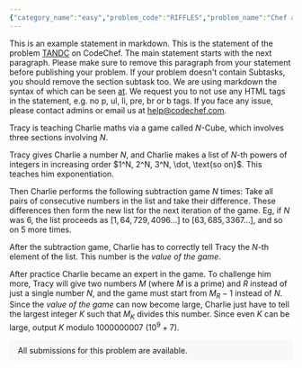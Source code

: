 ```yaml
---
{"category_name":"easy","problem_code":"RIFFLES","problem_name":"Chef and Riffles","problemComponents":{"constraints":"- $1 \\leq T \\leq 100$\n- $1 \\leq N \\leq 3 \\cdot 10^5$\n- $1 \\leq K \\leq 10^9$\n- $N$ is even\n- The sum of $N$ across test cases does not exceed $3 \\cdot 10^5$\n\n","constraintsState":true,"subtasks":"- **Subtask 1 (30 points):** $N$ is a power of $2$\n- **Subtask 2 (70 points):** Original constraints\n","subtasksState":true,"inputFormat":"- The first line of input contains a single integer $T$, denoting the number of test cases. The description of $T$ test cases follows.\n- Each test case consists of a single line of input, containing two space-separated integers $N$ and $K$.\n","inputFormatState":true,"outputFormat":"For each test case, output the answer permutation as $N$ space-separated integers in a new line.\n","outputFormatState":true,"sampleTestCases":{"0":{"id":1,"input":"3\n6 1\n8 2\n14 452","output":"1 3 5 2 4 6\n1 5 2 6 3 7 4 8\n1 10 6 2 11 7 3 12 8 4 13 9 5 14","explanation":"**Test case $1$:** Performing the riffle on $\\sigma_6 = (1, 2, 3, 4, 5, 6)$ once results in $(1, 3, 5, 2, 4, 6)$, by definition.\n\n**Test case $2$:** The process goes as follows:\n- Performing the riffle on $(1, 2, 3, 4, 5, 6, 7, 8)$ results in $(1, 3, 5, 7, 2, 4, 6, 8)$\n- Performing the riffle on $(1, 3, 5, 7, 2, 4, 6, 8)$ results in $(1, 5, 2, 6, 3, 7, 4, 8)$","isDeleted":false}}},"video_editorial_url":"https://youtu.be/Z5XWaEbJaXg","languages_supported":{"0":"CPP14","1":"C","2":"JAVA","3":"PYTH 3.6","4":"CPP17","5":"PYTH","6":"PYP3","7":"CS2","8":"ADA","9":"PYPY","10":"TEXT","11":"PAS fpc","12":"NODEJS","13":"RUBY","14":"PHP","15":"GO","16":"HASK","17":"TCL","18":"PERL","19":"SCALA","20":"LUA","21":"kotlin","22":"BASH","23":"JS","24":"LISP sbcl","25":"rust","26":"PAS gpc","27":"BF","28":"CLOJ","29":"R","30":"D","31":"CAML","32":"FORT","33":"ASM","34":"swift","35":"FS","36":"WSPC","37":"LISP clisp","38":"SQL","39":"SCM guile","40":"PERL6","41":"ERL","42":"CLPS","43":"ICK","44":"NICE","45":"PRLG","46":"ICON","47":"COB","48":"SCM chicken","49":"PIKE","50":"SCM qobi","51":"ST","52":"SQLQ","53":"NEM"},"max_timelimit":1,"source_sizelimit":50000,"problem_author":"aryanag_adm","problem_tester":"","date_added":"5-01-2022","tags":{"0":"aryanag_adm","1":"easy","2":"jan221"},"problem_difficulty_level":"Unavailable","best_tag":"","editorial_url":"https://discuss.codechef.com/problems/RIFFLES","time":{"view_start_date":1641807000,"submit_start_date":1641807000,"visible_start_date":1641807000,"end_date":1735669800},"is_direct_submittable":false,"problemDiscussURL":"https://discuss.codechef.com/search?q=RIFFLES","is_proctored":false,"visitedContests":{},"layout":"problem"}
---
```

This is an example statement in markdown. This is the statement of the problem [TANDC](https://codechef.com/problems/TANDC) on CodeChef. The main statement starts with the next paragraph. Please make sure to remove this paragraph from your statement before publishing your problem. If your problem doesn't contain Subtasks, you should remove the section subtask too. We are using markdown the syntax of which can be seen [at](https://github.com/showdownjs/showdown/wiki/Showdown's-Markdown-syntax). We request you to not use any HTML tags in the statement, e.g. no p, ul, li, pre, br or b tags. If you face any issue, please contact admins or email us at help@codechef.com.

Tracy is teaching Charlie maths via a game called $N$-Cube, which involves three sections involving $N$.

Tracy gives Charlie a number $N$, and Charlie makes a list of $N$-th powers of integers in increasing order $1^N, 2^N, 3^N, \dot, \text{so on}$. This teaches him exponentiation.

Then Charlie performs the following subtraction game $N$ times: Take all pairs of consecutive numbers in the list and take their difference. These differences then form the new list for the next iteration of the game. Eg, if $N$ was 6, the list proceeds as $[1, 64, 729, 4096 ... ]$ to $[63, 685, 3367 ...]$, and so on $5$ more times.

After the subtraction game, Charlie has to correctly tell Tracy the $N$-th element of the list. This number is the *value of the game*.

After practice Charlie became an expert in the game. To challenge him more, Tracy will give two numbers $M$ (where $M$ is a prime) and $R$ instead of just a single number $N$, and the game must start from $M_R - 1$ instead of $N$. Since the *value of the game* can now become large, Charlie just have to tell the largest integer $K$ such that $M_K$ divides this number. Since even $K$ can be large, output $K$ modulo 1000000007 ($10^9 + 7$).

<aside style='background: #f8f8f8;padding: 10px 15px;'><div>All submissions for this problem are available.</div></aside>